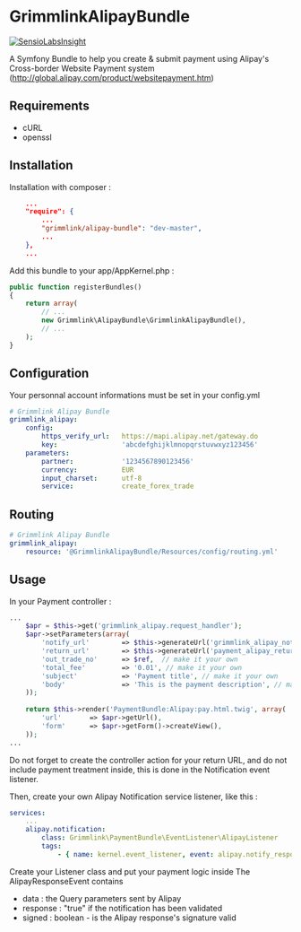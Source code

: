 GrimmlinkAlipayBundle
=================
[![SensioLabsInsight](https://insight.sensiolabs.com/projects/4889bbb4-274b-43a5-be42-be1462665222/mini.png)](https://insight.sensiolabs.com/projects/4889bbb4-274b-43a5-be42-be1462665222)

A Symfony Bundle to help you create & submit payment using Alipay's Cross-border Website Payment system (http://global.alipay.com/product/websitepayment.htm)

Requirements
------------

 * cURL
 * openssl

Installation
------------

Installation with composer :

```json
    ...
    "require": {
        ...
        "grimmlink/alipay-bundle": "dev-master",
        ...
    },
    ...
```

Add this bundle to your app/AppKernel.php :

``` php
public function registerBundles()
{
    return array(
        // ...
        new Grimmlink\AlipayBundle\GrimmlinkAlipayBundle(),
        // ...
    );
}
```

Configuration
-------------

Your personnal account informations must be set in your config.yml

```yml
# Grimmlink Alipay Bundle
grimmlink_alipay:
    config:
        https_verify_url:   https://mapi.alipay.net/gateway.do          # The API endpoint
        key:                'abcdefghijklmnopqrstuvwxyz123456'          # Your account key - alipay testing environment: 760bdzec6y9goq7ctyx96ezkz78287de
    parameters:
        partner:            '1234567890123456'                          # Your partner number - alipay testing environment: 2088101122136241
        currency:           EUR                                         # Cannot be CNY / RMB !!
        input_charset:      utf-8                                       # 
        service:            create_forex_trade                          # 
```

Routing
-------

```yml
# Grimmlink Alipay Bundle
grimmlink_alipay:
    resource: '@GrimmlinkAlipayBundle/Resources/config/routing.yml'
```

Usage
-----

In your Payment controller :

```php
...
    $apr = $this->get('grimmlink_alipay.request_handler');
    $apr->setParameters(array(
        'notify_url'        => $this->generateUrl('grimmlink_alipay_notify', array(), true),
        'return_url'        => $this->generateUrl('payment_alipay_return', array(), true), // make it your own
        'out_trade_no'      => $ref,  // make it your own
        'total_fee'         => '0.01', // make it your own
        'subject'           => 'Payment title', // make it your own
        'body'              => 'This is the payment description', // make it your own
    ));
    
    return $this->render('PaymentBundle:Alipay:pay.html.twig', array(
        'url'       => $apr->getUrl(),
        'form'      => $apr->getForm()->createView(),
    ));
...
```

Do not forget to create the controller action for your return URL, and do not include payment treatment inside, this is done in the Notification event listener.

Then, create your own Alipay Notification service listener, like this :

```yml
services:
    ...
    alipay.notification:
        class: Grimmlink\PaymentBundle\EventListener\AlipayListener
        tags:
            - { name: kernel.event_listener, event: alipay.notify_response, method: onAlipayNotificationResponse }
```

Create your Listener class and put your payment logic inside
The AlipayResponseEvent contains
- data : the Query parameters sent by Alipay
- response : "true" if  the notification has been validated
- signed : boolean - is the Alipay response's signature valid
